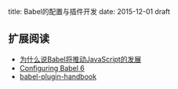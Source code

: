 title: Babel的配置与插件开发
date: 2015-12-01
draft




## 扩展阅读

+ [为什么说Babel将推动JavaScript的发展](http://www.infoq.com/cn/news/2015/05/ES6-TypeScript)
+ [Configuring Babel 6](http://www.2ality.com/2015/11/configuring-babel6.html)
+ [babel-plugin-handbook](https://github.com/thejameskyle/babel-plugin-handbook)